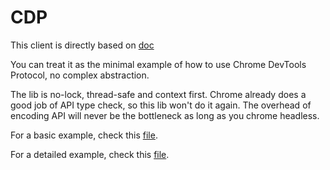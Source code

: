# CDP

This client is directly based on [doc](https://chromedevtools.github.io/devtools-protocol/)

You can treat it as the minimal example of how to use Chrome DevTools Protocol, no
complex abstraction.

The lib is no-lock, thread-safe and context first. Chrome already does a good job of API type check,
so this lib won't do it again. The overhead of encoding API will never be the bottleneck as long as you chrome headless.

For a basic example, check this [file](example_test.go).

For a detailed example, check this [file](main_test.go).
